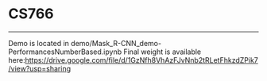 # CS766
------------------
Demo is located in demo/Mask_R-CNN_demo-PerformancesNumberBased.ipynb
Final weight is available here:https://drive.google.com/file/d/1GzNfh8VhAzFJvNnb2tRLetFhkzdZPik7/view?usp=sharing

